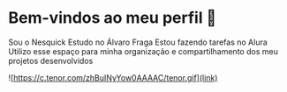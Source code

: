 # Bem-vindos ao meu perfil 💛

Sou o Nesquick
Estudo no Álvaro Fraga
Estou fazendo tarefas no Alura
Utilizo esse espaço para minha organização e compartilhamento dos meu projetos desenvolvidos

![https://c.tenor.com/zhBuINyYow0AAAAC/tenor.gif](link)
